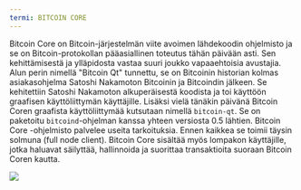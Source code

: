 ```yaml
---
termi: BITCOIN CORE
---
```


Bitcoin Core on Bitcoin-järjestelmän viite avoimen lähdekoodin ohjelmisto ja se on Bitcoin-protokollan pääasiallinen toteutus tähän päivään asti. Sen kehittämisestä ja ylläpidosta vastaa suuri joukko vapaaehtoisia avustajia. Alun perin nimellä "Bitcoin Qt" tunnettu, se on Bitcoinin historian kolmas asiakasohjelma Satoshi Nakamoton Bitcoinin ja Bitcoindin jälkeen. Se kehitettiin Satoshi Nakamoton alkuperäisestä koodista ja toi käyttöön graafisen käyttöliittymän käyttäjille. Lisäksi vielä tänäkin päivänä Bitcoin Coren graafista käyttöliittymää kutsutaan nimellä `bitcoin-qt`. Se on paketoitu `bitcoind`-ohjelman kanssa yhteen versiosta 0.5 lähtien. Bitcoin Core -ohjelmisto palvelee useita tarkoituksia. Ennen kaikkea se toimii täysin solmuna (full node client). Bitcoin Core sisältää myös lompakon käyttäjille, jotka haluavat säilyttää, hallinnoida ja suorittaa transaktioita suoraan Bitcoin Coren kautta.

![](../../dictionnaire/assets/42.png)